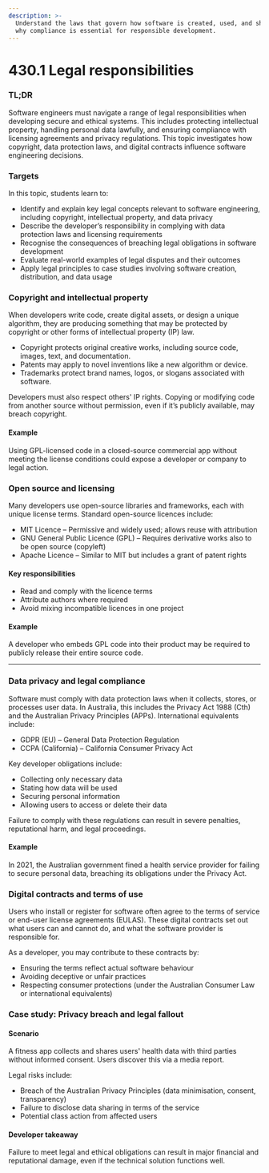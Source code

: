 ```yaml
---
description: >-
  Understand the laws that govern how software is created, used, and shared—and
  why compliance is essential for responsible development.
---
```


# 430.1 Legal responsibilities

### TL;DR

Software engineers must navigate a range of legal responsibilities when developing secure and ethical systems. This includes protecting intellectual property, handling personal data lawfully, and ensuring compliance with licensing agreements and privacy regulations. This topic investigates how copyright, data protection laws, and digital contracts influence software engineering decisions.

### Targets

In this topic, students learn to:

* Identify and explain key legal concepts relevant to software engineering, including copyright, intellectual property, and data privacy
* Describe the developer’s responsibility in complying with data protection laws and licensing requirements
* Recognise the consequences of breaching legal obligations in software development
* Evaluate real-world examples of legal disputes and their outcomes
* Apply legal principles to case studies involving software creation, distribution, and data usage

### Copyright and intellectual property

When developers write code, create digital assets, or design a unique algorithm, they are producing something that may be protected by copyright or other forms of intellectual property (IP) law.

* Copyright protects original creative works, including source code, images, text, and documentation.
* Patents may apply to novel inventions like a new algorithm or device.
* Trademarks protect brand names, logos, or slogans associated with software.

Developers must also respect others' IP rights. Copying or modifying code from another source without permission, even if it’s publicly available, may breach copyright.

#### Example

Using GPL-licensed code in a closed-source commercial app without meeting the license conditions could expose a developer or company to legal action.

### Open source and licensing

Many developers use open-source libraries and frameworks, each with unique license terms. Standard open-source licences include:

* MIT Licence – Permissive and widely used; allows reuse with attribution
* GNU General Public Licence (GPL) – Requires derivative works also to be open source (copyleft)
* Apache Licence – Similar to MIT but includes a grant of patent rights

#### Key responsibilities

* Read and comply with the licence terms
* Attribute authors where required
* Avoid mixing incompatible licences in one project

#### Example

A developer who embeds GPL code into their product may be required to publicly release their entire source code.

***

### Data privacy and legal compliance

Software must comply with data protection laws when it collects, stores, or processes user data. In Australia, this includes the Privacy Act 1988 (Cth) and the Australian Privacy Principles (APPs). International equivalents include:

* GDPR (EU) – General Data Protection Regulation
* CCPA (California) – California Consumer Privacy Act

Key developer obligations include:

* Collecting only necessary data
* Stating how data will be used
* Securing personal information
* Allowing users to access or delete their data

Failure to comply with these regulations can result in severe penalties, reputational harm, and legal proceedings.

#### Example

In 2021, the Australian government fined a health service provider for failing to secure personal data, breaching its obligations under the Privacy Act.

### Digital contracts and terms of use

Users who install or register for software often agree to the terms of service or end-user license agreements (EULAS). These digital contracts set out what users can and cannot do, and what the software provider is responsible for.

As a developer, you may contribute to these contracts by:

* Ensuring the terms reflect actual software behaviour
* Avoiding deceptive or unfair practices
* Respecting consumer protections (under the Australian Consumer Law or international equivalents)

### Case study: Privacy breach and legal fallout

#### Scenario

A fitness app collects and shares users' health data with third parties without informed consent. Users discover this via a media report.

Legal risks include:

* Breach of the Australian Privacy Principles (data minimisation, consent, transparency)
* Failure to disclose data sharing in terms of the service
* Potential class action from affected users

#### Developer takeaway

Failure to meet legal and ethical obligations can result in major financial and reputational damage, even if the technical solution functions well.
